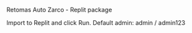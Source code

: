 Retomas Auto Zarco - Replit package

Import to Replit and click Run. Default admin: admin / admin123
